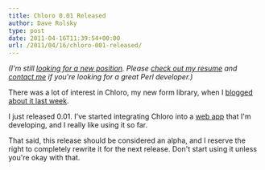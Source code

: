 ```yaml
---
title: Chloro 0.01 Released
author: Dave Rolsky
type: post
date: 2011-04-16T11:39:54+00:00
url: /2011/04/16/chloro-001-released/
---
```

_(I'm still [looking for a new position][1]. Please [check out my resume][2] and [contact me][3] if you're looking for a great Perl developer.)_

There was a lot of interest in Chloro, my new form library, when I [blogged about it last week][4].

I just released 0.01. I've started integrating Chloro into a [web app][5] that I'm developing, and I really like using it so far.

That said, this release should be considered an alpha, and I reserve the right to completely rewrite it for the next release. Don't start using it unless you're okay with that.

 [1]: /2011/03/30/looking-for-a-new-position/
 [2]: http://houseabsolute.com/resume.html
 [3]: mailto:dave@houseabsolute.com
 [4]: /2011/04/04/building-a-better-form-library/
 [5]: http://hg.urth.org/hg/R2
